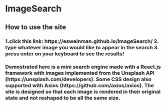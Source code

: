 # ImageSearch

<h2>How to use the site</h2>
<h3> 
  1.click this link: https://esweinman.github.io/ImageSearch/ 
  2. type whatever image you would like to appear in the search 
  3. press enter on your keyboard to see the results!</h3>

<h3>Demostrated here is a mini search engine made with a React.js framework with images implemented from the Unsplash API  (https://unsplash.com/developers). Some CSS design also supported with Axios (https://github.com/axios/axios). The site is designed so that each image is rendered in their original state and not reshaped to be all the same size.</h3>

